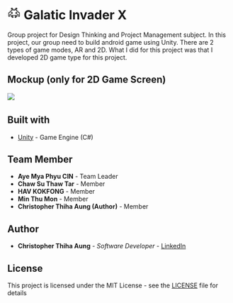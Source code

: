 # <img src="images/icon.svg" width="30px"> Galatic Invader X
Group project for Design Thinking and Project Management subject. In this project, our group need to build android game using Unity. There are 2 types of game modes, AR and 2D. What I did for this project was that I developed 2D game type for this project.

## Mockup (only for 2D Game Screen)
<img src="images/Game Screen.png">

## Built with
* [Unity](https://unity.com/) - Game Engine (C#)

## Team Member
* **Aye Mya Phyu CIN** - Team Leader
* **Chaw Su Thaw Tar** - Member
* **HAV KOKFONG** - Member
* **Min Thu Mon** - Member
* **Christopher Thiha Aung (Author)** - Member

## Author
* **Christopher Thiha Aung** - *Software Developer* - [LinkedIn](https://www.linkedin.com/in/christopher-t-678b41171/)

## License
This project is licensed under the MIT License - see the [LICENSE](LICENSE) file for details
